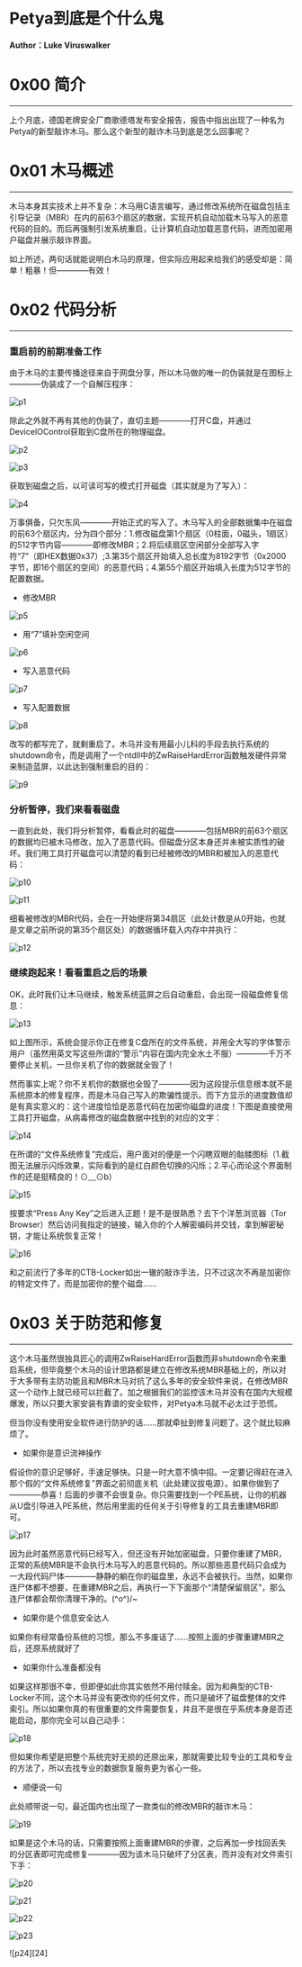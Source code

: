 # Petya到底是个什么鬼

**Author：Luke Viruswalker**

0x00 简介
=======

* * *

上个月底，德国老牌安全厂商歌德塔发布安全报告，报告中指出出现了一种名为Petya的新型敲诈木马。那么这个新型的敲诈木马到底是怎么回事呢？

0x01 木马概述
=========

* * *

木马本身其实技术上并不复杂：木马用C语言编写，通过修改系统所在磁盘包括主引导记录（MBR）在内的前63个扇区的数据，实现开机自动加载木马写入的恶意代码的目的。而后再强制引发系统重启，让计算机自动加载恶意代码，进而加密用户磁盘并展示敲诈界面。

如上所述，两句话就能说明白木马的原理，但实际应用起来给我们的感受却是：简单！粗暴！但————有效！

0x02 代码分析
=========

* * *

### 重启前的前期准备工作

由于木马的主要传播途径来自于网盘分享，所以木马做的唯一的伪装就是在图标上————伪装成了一个自解压程序：

![p1](http://drops.javaweb.org/uploads/images/d3792e3bb00e0104dd23db92ade34f0aac07c7ad.jpg)

除此之外就不再有其他的伪装了，直切主题————打开C盘，并通过DeviceIOControl获取到C盘所在的物理磁盘。

![p2](http://drops.javaweb.org/uploads/images/96a299cfeda39ac76f19862102a159693e7d7bb5.jpg)

![p3](http://drops.javaweb.org/uploads/images/d9319cfea9782a3e7dbff7937b95ad4937cc55f2.jpg)

获取到磁盘之后，以可读可写的模式打开磁盘（其实就是为了写入）：

![p4](http://drops.javaweb.org/uploads/images/1ab39177da36e8ca370cf92b7c5f7c99f997fd2d.jpg)

万事俱备，只欠东风————开始正式的写入了。木马写入的全部数据集中在磁盘的前63个扇区内，分为四个部分：1.修改磁盘第1个扇区（0柱面，0磁头，1扇区）的512字节内容————即修改MBR；2.将后续扇区空闲部分全部写入字符“7”（即HEX数据0x37）;3.第35个扇区开始填入总长度为8192字节（0x2000字节，即16个扇区的空间）的恶意代码；4.第55个扇区开始填入长度为512字节的配置数据。

*   修改MBR

![p5](http://drops.javaweb.org/uploads/images/df1eb590ae4f3d755b340ee48770665c84ca639a.jpg)

*   用“7”填补空闲空间

![p6](http://drops.javaweb.org/uploads/images/885ceedebe7f6b698b3f67c1af4dd470eefc7aa8.jpg)

*   写入恶意代码

![p7](http://drops.javaweb.org/uploads/images/23d05d88d0124d8a6ce55eb36f5b73c0065a1d81.jpg)

*   写入配置数据

![p8](http://drops.javaweb.org/uploads/images/9b57cca68a5a81844f32d7cca96b08200734a8c0.jpg)

改写的都写完了，就剩重启了。木马并没有用最小儿科的手段去执行系统的shutdown命令，而是调用了一个ntdll中的ZwRaiseHardError函数触发硬件异常来制造蓝屏，以此达到强制重启的目的：

![p9](http://drops.javaweb.org/uploads/images/44bcf70d140e567412352f36e65138575e483223.jpg)

### 分析暂停，我们来看看磁盘

一直到此处，我们将分析暂停，看看此时的磁盘————包括MBR的前63个扇区的数据均已被木马修改，加入了恶意代码。但磁盘分区本身还并未被实质性的破坏。我们用工具打开磁盘可以清楚的看到已经被修改的MBR和被加入的恶意代码：

![p10](http://drops.javaweb.org/uploads/images/35b83d9d4ff6888493aec277e5421b8480715606.jpg)

![p11](http://drops.javaweb.org/uploads/images/0a85fd265c7c1b98936bd558d52f29be777d2c5e.jpg)

细看被修改的MBR代码，会在一开始便将第34扇区（此处计数是从0开始，也就是文章之前所说的第35个扇区处）的数据循环载入内存中并执行：

![p12](http://drops.javaweb.org/uploads/images/186aa69aa20ae8efe26e207335d22ce27a378e15.jpg)

### 继续跑起来！看看重启之后的场景

OK，此时我们让木马继续，触发系统蓝屏之后自动重启，会出现一段磁盘修复信息：

![p13](http://drops.javaweb.org/uploads/images/81cef7da79c34919230a036e0c14f946ca23231c.jpg)

如上图所示，系统会提示你正在修复C盘所在的文件系统，并用全大写的字体警示用户（虽然用英文写这些所谓的“警示”内容在国内完全水土不服）————千万不要停止关机，一旦你关机了你的数据就全毁了！

然而事实上呢？你不关机你的数据也全毁了————因为这段提示信息根本就不是系统原本的修复程序，而是木马自己写入的欺骗性提示。而下方显示的进度数值却是有真实意义的：这个进度恰恰是恶意代码在加密你磁盘的进度！下图是直接使用工具打开磁盘，从病毒修改的磁盘数据中找到的对应的文字：

![p14](http://drops.javaweb.org/uploads/images/1a6bc171df227eed6c24f3c2dd701221824abc38.jpg)

在所谓的“文件系统修复”完成后，用户面对的便是一个闪瞎双眼的骷髅图标（1.截图无法展示闪烁效果，实际看到的是红白颜色切换的闪烁；2.平心而论这个界面制作的还是挺精良的！⊙﹏⊙b）

![p15](http://drops.javaweb.org/uploads/images/b47de81ad3540fa258ada51ca45f1b5202ffe0b3.jpg)

按要求“Press Any Key”之后进入正题！是不是很熟悉？去下个洋葱浏览器（Tor Browser）然后访问我指定的链接，输入你的个人解密编码并交钱，拿到解密秘钥，才能让系统恢复正常！

![p16](http://drops.javaweb.org/uploads/images/772ee2ebb1878c2cd967da351212b6e5fea47e1c.jpg)

和之前流行了多年的CTB-Locker如出一辙的敲诈手法，只不过这次不再是加密你的特定文件了，而是加密你的整个磁盘……

0x03 关于防范和修复
============

* * *

这个木马虽然很独具匠心的调用ZwRaiseHardError函数而非shutdown命令来重启系统，但毕竟整个木马的设计思路都是建立在修改系统MBR基础上的，所以对于大多带有主防功能且和MBR木马对抗了这么多年的安全软件来说，在修改MBR这一个动作上就已经可以拦截了。加之根据我们的监控该木马并没有在国内大规模爆发，所以只要大家安装有靠谱的安全软件，对Petya木马就不必太过于恐慌。

但当你没有使用安全软件进行防护的话……那就牵扯到修复问题了。这个就比较麻烦了。

*   如果你是意识流神操作

假设你的意识足够好，手速足够快。只是一时大意不慎中招。一定要记得赶在进入那个假的“文件系统修复”界面之前彻底关机（此处建议拔电源）。如果你做到了————恭喜！后面的步骤不会很复杂。你只需要找到一个PE系统，让你的机器从U盘引导进入PE系统，然后用里面的任何关于引导修复的工具去重建MBR即可。

![p17](http://drops.javaweb.org/uploads/images/767c05215507510c068bb18bd6b9530a8ba2f404.jpg)

因为此时虽然恶意代码已经写入，但还没有开始加密磁盘，只要你重建了MBR，正常的系统MBR是不会执行木马写入的恶意代码的。所以那些恶意代码只会成为一大段代码尸体————静静的躺在你的磁盘里，永远不会被执行。当然，如果你连尸体都不想要，在重建MBR之后，再执行一下下面那个“清楚保留扇区”，那么连尸体都会帮你清理干净的。(^o^)/~

*   如果你是个信息安全达人

如果你有经常备份系统的习惯，那么不多废话了……按照上面的步骤重建MBR之后，还原系统就好了

*   如果你什么准备都没有

如果这样那很不幸，但即便如此你其实依然不用付赎金。因为和典型的CTB-Locker不同，这个木马并没有更改你的任何文件，而只是破坏了磁盘整体的文件索引。所以如果你真的有很重要的文件需要恢复，并且不是很在乎系统本身是否还能启动，那你完全可以自己动手：

![p18](http://drops.javaweb.org/uploads/images/ce6aa619189754b17d53ba8fd71f3f9d85ab14ac.jpg)

但如果你希望是把整个系统完好无损的还原出来，那就需要比较专业的工具和专业的方法了，所以去找专业的数据恢复服务更为省心一些。

*   顺便说一句

此处顺带说一句，最近国内也出现了一款类似的修改MBR的敲诈木马：

![p19](http://drops.javaweb.org/uploads/images/738b986b44f2abc192337dc7ebcdc2f4d0b22817.jpg)

如果是这个木马的话，只需要按照上面重建MBR的步骤，之后再加一步找回丢失的分区表即可完成修复————因为该木马只破坏了分区表，而并没有对文件索引下手：

![p20](http://drops.javaweb.org/uploads/images/028078fe3629f544dd8116bb2cde05c3b7ddb4a7.jpg)

![p21](http://drops.javaweb.org/uploads/images/3dbba589759380e663b2595c54e507d9f248cb59.jpg)

![p22](http://drops.javaweb.org/uploads/images/cabdc935e6d076523ee090fd43c2e561da730f00.jpg)

![p23](http://drops.javaweb.org/uploads/images/f2ca48bf39ec0563adfe4f3963494e9c5c418fc6.jpg)

![p24][24]